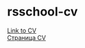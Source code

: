 # rsschool-cv
<a href="https://trinner01.github.io/rsschool-cv/cv" rel="nofollow">Link to CV</a> 
<br>
<a href="https://trinner01.github.io/rsschool-cv/" rel="nofollow"> Страница CV</a>
